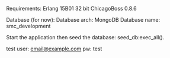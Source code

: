 Requirements:
Erlang 15B01 32 bit
ChicagoBoss 0.8.6

Database (for now):
Database arch: MongoDB
Database name: smc_development

Start the application then seed the database:
seed_db:exec_all().

test user: email@example.com
pw: test
